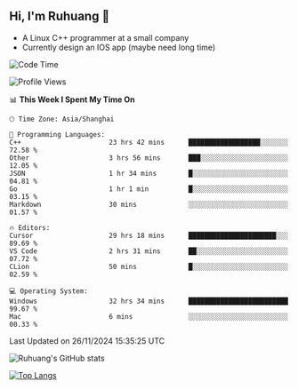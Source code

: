## Hi, I'm Ruhuang 👋

- A Linux C++ programmer at a small company
- Currently design an IOS app (maybe need long time)

<!--START_SECTION:waka-->
![Code Time](http://img.shields.io/badge/Code%20Time-180%20hrs%2026%20mins-blue)

![Profile Views](http://img.shields.io/badge/Profile%20Views-35-blue)

📊 **This Week I Spent My Time On** 

```text
🕑︎ Time Zone: Asia/Shanghai

💬 Programming Languages: 
C++                      23 hrs 42 mins      ██████████████████░░░░░░░   72.58 % 
Other                    3 hrs 56 mins       ███░░░░░░░░░░░░░░░░░░░░░░   12.05 % 
JSON                     1 hr 34 mins        █░░░░░░░░░░░░░░░░░░░░░░░░   04.81 % 
Go                       1 hr 1 min          █░░░░░░░░░░░░░░░░░░░░░░░░   03.15 % 
Markdown                 30 mins             ░░░░░░░░░░░░░░░░░░░░░░░░░   01.57 % 

🔥 Editors: 
Cursor                   29 hrs 18 mins      ██████████████████████░░░   89.69 % 
VS Code                  2 hrs 31 mins       ██░░░░░░░░░░░░░░░░░░░░░░░   07.72 % 
CLion                    50 mins             █░░░░░░░░░░░░░░░░░░░░░░░░   02.59 % 

💻 Operating System: 
Windows                  32 hrs 34 mins      █████████████████████████   99.67 % 
Mac                      6 mins              ░░░░░░░░░░░░░░░░░░░░░░░░░   00.33 % 
```


 Last Updated on 26/11/2024 15:35:25 UTC
<!--END_SECTION:waka-->

![Ruhuang's GitHub stats](https://github-readme-stats.vercel.app/api?username=ruhuang2001&count_private=true&hide_title=true&show_icons=true&theme=vue)

[![Top Langs](https://github-readme-stats.vercel.app/api/top-langs/?username=ruhuang2001&layout=compact)](https://github.com/anuraghazra/github-readme-stats)
